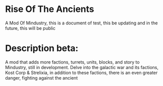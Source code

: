 # Rise Of The Ancients
A Mod Of Mindustry, this is a document of test, this be updating and in the future, this will be public

# Description beta: 

A mod that adds more factions, turrets, units, blocks, and story to Mindustry, still in development.
Delve into the galactic war and its factions, Kost Corp & Strelixia, in addition to these factions, there is an even greater danger, fighting against the ancient
